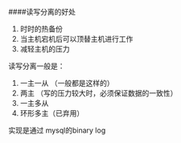 ####读写分离的好处

1. 时时的热备份
2. 当主机宕机后可以顶替主机进行工作
3. 减轻主机的压力

读写分离一般是：
1. 一主一从 （一般都是这样的）
2. 两主 （写的压力较大时，必须保证数据的一致性）
3. 一主多从
4. 环形多主（已弃用）

实现是通过 mysql的binary log